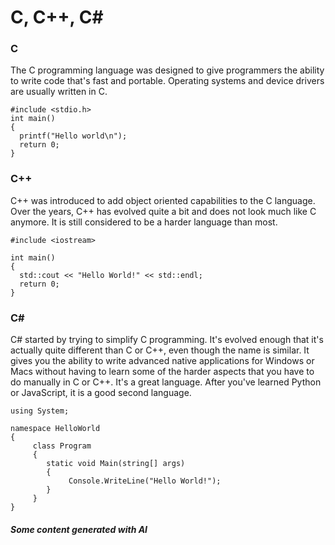 # C, C++, C\#

### C&#x20;

The C programming language was designed to give programmers the ability to write code that's fast and portable.  Operating systems and device drivers are usually written in C.

```
#include <stdio.h>
int main()
{
  printf("Hello world\n");
  return 0;
}
```

### C++

C++ was introduced to add object oriented capabilities to the C language.  Over the years, C++ has evolved quite a bit and does not look much like C anymore.  It is still considered to be a harder language than most.&#x20;

```
#include <iostream>
 
int main()
{
  std::cout << "Hello World!" << std::endl;
  return 0;
}
```

### C\#

C# started by trying to simplify C programming.  It's evolved enough that it's actually quite different than C or C++, even though the name is similar.  It gives you the ability to write advanced native applications for Windows or Macs without having to learn some of the harder aspects that you have to do manually in C or C++.  It's a great language.  After you've learned Python or JavaScript, it is a good second language.

```
using System;

namespace HelloWorld
{
     class Program
     {
        static void Main(string[] args)
        {
             Console.WriteLine("Hello World!");
        }
     }
}
```

##### Some content generated with AI